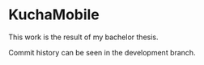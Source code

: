 # KuchaMobile
This work is the result of my bachelor thesis. 

Commit history can be seen in the development branch.
